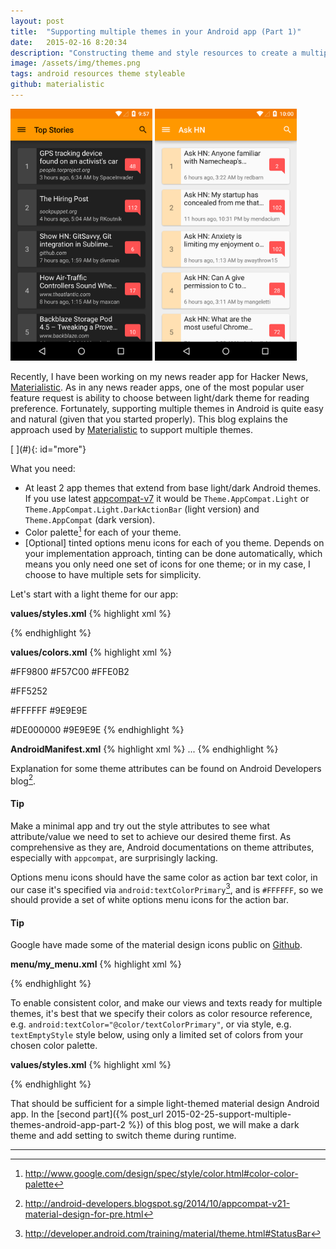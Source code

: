 ```yaml
---
layout: post
title:  "Supporting multiple themes in your Android app (Part 1)"
date:   2015-02-16 8:20:34
description: "Constructing theme and style resources to create a multiple-theme Android app"
image: /assets/img/themes.png
tags: android resources theme styleable
github: materialistic
---
```


<div class="row">
  <div class="col-xs-12 col-md-10 col-md-offset-1">
    <img src="/assets/img/multiple-theme-dark.png" style="max-width:45%" />
    <img src="/assets/img/multiple-theme-light.png" style="max-width:45%" />
  </div>
</div>

<div class="cap"></div>

Recently, I have been working on my news reader app for Hacker News, [Materialistic](https://play.google.com/store/apps/details?id=io.github.hidroh.materialistic). As in any news reader apps, one of the most popular user feature request is ability to choose between light/dark theme for reading preference. Fortunately, supporting multiple themes in Android is quite easy and natural (given that you started properly). This blog explains the approach used by [Materialistic](https://play.google.com/store/apps/details?id=io.github.hidroh.materialistic) to support multiple themes.

<!--more-->[ ](#){: id="more"}

What you need:

- At least 2 app themes that extend from base light/dark Android themes. If you use latest [appcompat-v7](http://developer.android.com/tools/support-library/features.html#v7-appcompat) it would be `Theme.AppCompat.Light` or `Theme.AppCompat.Light.DarkActionBar` (light version) and `Theme.AppCompat` (dark version).
- Color palette[^color-palette] for each of your theme.
- [Optional] tinted options menu icons for each of you theme. Depends on your implementation approach, tinting can be done automatically, which means you only need one set of icons for one theme; or in my case, I choose to have multiple sets for simplicity.

Let's start with a light theme for our app:

**values/styles.xml**
{% highlight xml %}
<style name="AppTheme" parent="Theme.AppCompat.Light">
    <item name="colorPrimary">@color/colorPrimary</item>
    <item name="colorPrimaryDark">@color/colorPrimaryDark</item>
    <item name="colorAccent">@color/colorAccent</item>
    <item name="android:textColorPrimary">@color/textColorPrimary</item>
    <item name="android:textColorSecondary">@color/textColorSecondary</item>
    <item name="android:textColorPrimaryInverse">@color/textColorPrimaryInverse</item>
    <item name="android:textColorSecondaryInverse">@color/textColorSecondaryInverse</item>
    <!-- some other theme configurations for actionbar, overflow menu etc. -->
    ...
</style>
{% endhighlight %}

**values/colors.xml**
{% highlight xml %}
<!-- brand color: orange -->
<color name="colorPrimary">#FF9800</color>
<color name="colorPrimaryDark">#F57C00</color>
<color name="colorPrimaryLight">#FFE0B2</color>
<!-- accent color: red -->
<color name="colorAccent">#FF5252</color>
<!-- text color: white -->
<color name="textColorPrimary">#FFFFFF</color>
<color name="textColorSecondary">#9E9E9E</color>
<!-- inverse text color: 87% black -->
<color name="textColorPrimaryInverse">#DE000000</color>
<color name="textColorSecondaryInverse">#9E9E9E</color>
{% endhighlight %}

**AndroidManifest.xml**
{% highlight xml %}
<application android:name=".Application" android:theme="@style/AppTheme">
    ...
</application>
{% endhighlight %}

Explanation for some theme attributes can be found on Android Developers blog[^android-blog].  

<div class="bs-callout bs-callout-info">
  <h4>Tip</h4>
  Make a minimal app and try out the style attributes to see what attribute/value we need to set to achieve our desired theme first. As comprehensive as they are, Android documentations on theme attributes, especially with <code>appcompat</code>, are surprisingly lacking.
</div>

Options menu icons should have the same color as action bar text color, in our case it's specified via `android:textColorPrimary`[^theme], and is `#FFFFFF`, so we should provide a set of white options menu icons for the action bar.  

<div class="bs-callout bs-callout-info">
  <h4>Tip</h4>
  Google have made some of the material design icons public on <a href="https://github.com/google/material-design-icons">Github</a>.
</div>

**menu/my_menu.xml**
{% highlight xml %}
<menu xmlns:android="http://schemas.android.com/apk/res/android">
    <item android:id="@id/menu_comment"
        android:icon="@drawable/ic_mode_comment_white_24dp" />
    <item android:id="@id/menu_story"
        android:icon="@drawable/ic_subject_white_24dp" />
    <item android:id="@id/menu_share"
        app:actionProviderClass="android.support.v7.widget.ShareActionProvider" />
</menu>
{% endhighlight %}

To enable consistent color, and make our views and texts ready for multiple themes, it's best that we specify their colors as color resource reference, e.g. `android:textColor="@color/textColorPrimary"`, or via style, e.g. `textEmptyStyle` style below, using only a limited set of colors from your chosen color palette.

**values/styles.xml**
{% highlight xml %}
<style name="textEmptyStyle">
    <item name="android:textColor">@color/textColorSecondary</item>
    <item name="android:textSize">@dimen/abc_text_size_headline_material</item>
    ...
</style>
{% endhighlight %}

That should be sufficient for a simple light-themed material design Android app. In the [second part]({% post_url 2015-02-25-support-multiple-themes-android-app-part-2 %}) of this blog post, we will make a dark theme and add setting to switch theme during runtime.

---
[^color-palette]: <http://www.google.com/design/spec/style/color.html#color-color-palette>
[^android-blog]: <http://android-developers.blogspot.sg/2014/10/appcompat-v21-material-design-for-pre.html>
[^theme]: <http://developer.android.com/training/material/theme.html#StatusBar>